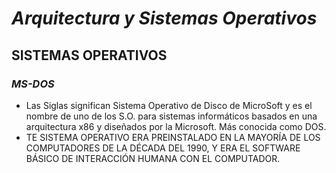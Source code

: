 # ***Arquitectura y Sistemas Operativos***
## **SISTEMAS OPERATIVOS**
### *MS-DOS*
- Las Siglas significan Sistema Operativo de Disco de MicroSoft y es el nombre de uno de los S.O. para sistemas informáticos basados en una arquitectura x86 y diseñados por la  Microsoft. Más conocida  como DOS.
- TE SISTEMA OPERATIVO ERA PREINSTALADO EN LA MAYORÍA DE LOS COMPUTADORES DE LA DÉCADA DEL 1990, Y ERA EL SOFTWARE BÁSICO DE INTERACCIÓN HUMANA CON EL COMPUTADOR.
